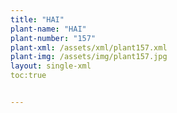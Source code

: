 ```yaml
---
title: "HAI"
plant-name: "HAI"
plant-number: "157"
plant-xml: /assets/xml/plant157.xml
plant-img: /assets/img/plant157.jpg
layout: single-xml
toc:true


---
```

